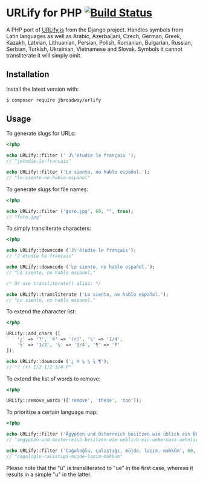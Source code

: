 # URLify for PHP [![Build Status](https://travis-ci.org/jbroadway/urlify.png)](https://travis-ci.org/jbroadway/urlify)

A PHP port of [URLify.js](https://github.com/django/django/blob/master/django/contrib/admin/static/admin/js/urlify.js)
from the Django project. Handles symbols from Latin languages as well as Arabic, Azerbaijani, Czech, German, Greek, Kazakh,
Latvian, Lithuanian, Persian, Polish, Romanian, Bulgarian, Russian, Serbian, Turkish, Ukrainian, Vietnamese and Slovak. Symbols it cannot
transliterate it will simply omit.

## Installation

Install the latest version with:

```bash
$ composer require jbroadway/urlify
```

## Usage

To generate slugs for URLs:

```php
<?php

echo URLify::filter (' J\'étudie le français ');
// "jetudie-le-francais"

echo URLify::filter ('Lo siento, no hablo español.');
// "lo-siento-no-hablo-espanol"
```

To generate slugs for file names:

```php
<?php

echo URLify::filter ('фото.jpg', 60, "", true);
// "foto.jpg"
```

To simply transliterate characters:

```php
<?php

echo URLify::downcode ('J\'étudie le français');
// "J'etudie le francais"

echo URLify::downcode ('Lo siento, no hablo español.');
// "Lo siento, no hablo espanol."

/* Or use transliterate() alias: */

echo URLify::transliterate ('Lo siento, no hablo español.');
// "Lo siento, no hablo espanol."
```

To extend the character list:

```php
<?php

URLify::add_chars ([
	'¿' => '?', '®' => '(r)', '¼' => '1/4',
	'½' => '1/2', '¾' => '3/4', '¶' => 'P'
]);

echo URLify::downcode ('¿ ® ¼ ¼ ¾ ¶');
// "? (r) 1/2 1/2 3/4 P"
```

To extend the list of words to remove:

```php
<?php

URLify::remove_words (['remove', 'these', 'too']);
```

To prioritize a certain language map:

```php
<?php

echo URLify::filter ('Ägypten und Österreich besitzen wie üblich ein Übermaß an ähnlich öligen Attachés', 60, 'de');
// "aegypten-und-oesterreich-besitzen-wie-ueblich-ein-uebermass-aehnlich-oeligen-attaches"

echo URLify::filter ('Cağaloğlu, çalıştığı, müjde, lazım, mahkûm', 60, 'tr');
// "cagaloglu-calistigi-mujde-lazim-mahkum"
```

Please note that the "ü" is transliterated to "ue" in the first case, whereas it results in a simple "u" in the latter.
